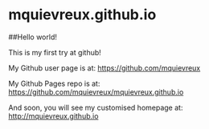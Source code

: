 # mquievreux.github.io

##Hello world!

This is my first try at github!

My Github user page is at:
https://github.com/mquievreux

My Github Pages repo is at:
https://github.com/mquievreux/mquievreux.github.io

And soon, you will see my customised homepage at:
http://mquievreux.github.io
